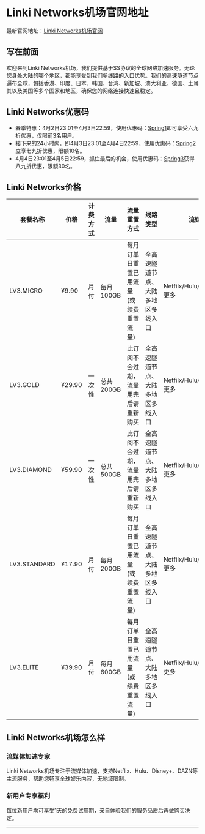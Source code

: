 # Linki Networks机场官网地址

最新官网地址：[Linki Networks机场官网](https://user.linki-1.com/#/register?code=Bhp6Z6jU)


## 写在前面

欢迎来到Linki Networks机场，我们提供基于SS协议的全球网络加速服务。无论您身处大陆的哪个地区，都能享受到我们多线路的入口优势。我们的高速隧道节点遍布全球，包括香港、印度、日本、韩国、台湾、新加坡、澳大利亚、德国、土耳其以及美国等多个国家和地区，确保您的网络连接快速且稳定。




## Linki Networks优惠码

- 春季特惠：4月2日23:01至4月3日22:59，使用优惠码：[Spring1](https://user.linki-1.com/#/register?code=Bhp6Z6jU)即可享受六九折优惠，仅限前3名用户。
- 接下来的24小时内，即4月3日23:01至4月4日22:59，使用优惠码：[Spring2](https://user.linki-1.com/#/register?code=Bhp6Z6jU)立享七九折优惠，限额10名。
- 4月4日23:01至4月5日22:59，抓住最后的机会，使用优惠码：[Spring3](https://user.linki-1.com/#/register?code=Bhp6Z6jU)获得八九折优惠，限额30名。


## Linki Networks价格


| 套餐名称     | 价格   | 计费方式 | 流量     | 流量重置方式                       | 线路类型         | 流媒体支持                                       | 设备支持                 |
|----------|------|------|--------|------------------------------|--------------|-------------------------------------------|---------------------|
| LV3.MICRO | ¥9.90 | 月付   | 每月100GB | 每月订单日重置已用流量(或续费重置流量) | 全高速隧道节点、大陆多地区多线入口 | Netfilx/Hulu/Disney+/DAZN/更多 | SS协议，支持无限台设备同时使用 |
| LV3.GOLD  | ¥29.90| 一次性  | 总共200GB | 此订阅不会过期，流量用完后请重新购买        | 全高速隧道节点、大陆多地区多线入口 | Netfilx/Hulu/Disney+/DAZN/更多 | SS协议，支持无限台设备同时使用 |
| LV3.DIAMOND|¥59.90| 一次性  | 总共500GB | 此订阅不会过期，流量用完后请重新购买        | 全高速隧道节点、大陆多地区多线入口 | Netfilx/Hulu/Disney+/DAZN/更多 | SS协议，支持无限台设备同时使用 |
| LV3.STANDARD|¥17.90| 月付  | 每月200GB | 每月订单日重置已用流量(或续费重置流量) | 全高速隧道节点、大陆多地区多线入口 | Netfilx/Hulu/Disney+/DAZN/更多 | SS协议，支持无限台设备同时使用 |
| LV3.ELITE | ¥39.90| 月付   | 每月600GB | 每月订单日重置已用流量(或续费重置流量) | 全高速隧道节点、大陆多地区多线入口 | Netfilx/Hulu/Disney+/DAZN/更多 | SS协议，支持无限台设备同时使用 |


## Linki Networks机场怎么样


### 流媒体加速专家

Linki Networks机场专注于流媒体加速，支持Netflix、Hulu、Disney+、DAZN等主流服务，帮助您畅享全球娱乐内容，无地域限制。

### 新用户专享福利

每位新用户均可享受1天的免费试用期，亲自体验我们的服务品质后再做购买决定。
****
